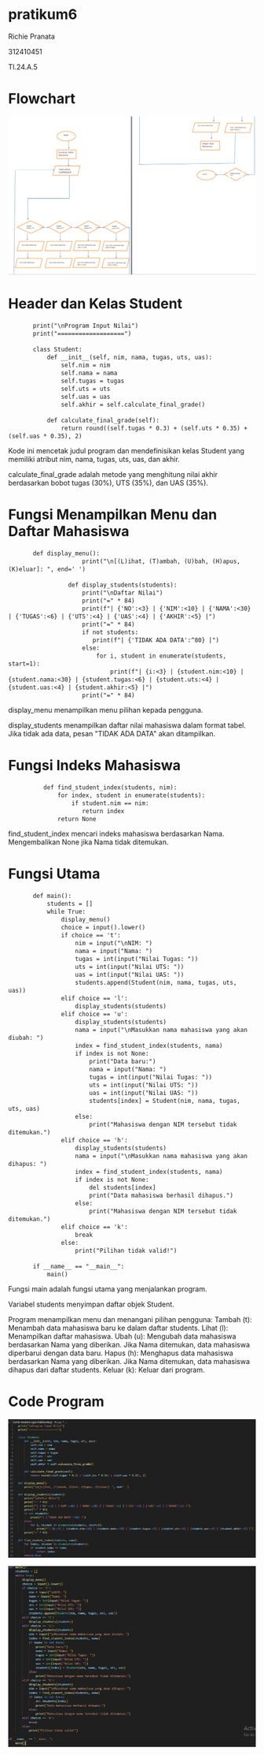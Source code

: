 # pratikum6
Richie Pranata

312410451

TI.24.A.5

# Flowchart
![foto](https://raw.githubusercontent.com/rich-pro12/foto1/1ed228993f2fd39a63b1c0d6e1e35b75ce15356e/Screenshot%202024-12-04%20011528.png)

# Header dan Kelas Student 
``` pyhton
       print("\nProgram Input Nilai")
       print("===================")
      
       class Student:
           def __init__(self, nim, nama, tugas, uts, uas):
               self.nim = nim
               self.nama = nama
               self.tugas = tugas
               self.uts = uts
               self.uas = uas
               self.akhir = self.calculate_final_grade()
      
           def calculate_final_grade(self):
               return round((self.tugas * 0.3) + (self.uts * 0.35) + (self.uas * 0.35), 2)
```
Kode ini mencetak judul program dan mendefinisikan kelas Student yang memiliki atribut nim, nama, tugas, uts, uas, dan akhir.

calculate_final_grade adalah metode yang menghitung nilai akhir berdasarkan bobot tugas (30%), UTS (35%), dan UAS (35%).

# Fungsi Menampilkan Menu dan Daftar Mahasiswa
``` pyhton
       def display_menu():
                     print("\n[(L)ihat, (T)ambah, (U)bah, (H)apus, (K)eluar]: ", end=' ')
              
                 def display_students(students):
                     print("\nDaftar Nilai")
                     print("=" * 84)
                     print(f"| {'NO':<3} | {'NIM':<10} | {'NAMA':<30} | {'TUGAS':<6} | {'UTS':<4} | {'UAS':<4} | {'AKHIR':<5} |")
                     print("=" * 84)
                     if not students:
                        print(f"| {'TIDAK ADA DATA':^80} |")
                     else:
                         for i, student in enumerate(students, start=1):
                             print(f"| {i:<3} | {student.nim:<10} | {student.nama:<30} | {student.tugas:<6} | {student.uts:<4} | {student.uas:<4} | {student.akhir:<5} |")
                     print("=" * 84)
```
display_menu menampilkan menu pilihan kepada pengguna.

display_students menampilkan daftar nilai mahasiswa dalam format tabel. Jika tidak ada data, pesan "TIDAK ADA DATA" akan ditampilkan.

# Fungsi Indeks Mahasiswa
``` pyhton
          def find_student_index(students, nim):
              for index, student in enumerate(students):
                  if student.nim == nim:
                     return index
              return None
```
find_student_index mencari indeks mahasiswa berdasarkan Nama. Mengembalikan None jika Nama tidak ditemukan.

# Fungsi Utama 
``` pyhton
       def main():
           students = []
           while True:
               display_menu()
               choice = input().lower()
               if choice == 't':
                   nim = input("\nNIM: ")
                   nama = input("Nama: ")
                   tugas = int(input("Nilai Tugas: "))
                   uts = int(input("Nilai UTS: "))
                   uas = int(input("Nilai UAS: "))
                   students.append(Student(nim, nama, tugas, uts, uas))
               elif choice == 'l':
                   display_students(students)
               elif choice == 'u':
                   display_students(students)
                   nama = input("\nMasukkan nama mahasiswa yang akan diubah: ")
                   index = find_student_index(students, nama)
                   if index is not None:
                       print("Data baru:")
                       nama = input("Nama: ")
                       tugas = int(input("Nilai Tugas: "))
                       uts = int(input("Nilai UTS: "))
                       uas = int(input("Nilai UAS: "))
                       students[index] = Student(nim, nama, tugas, uts, uas)
                   else:
                       print("Mahasiswa dengan NIM tersebut tidak ditemukan.")
               elif choice == 'h':
                   display_students(students)
                   nama = input("\nMasukkan nama mahasiswa yang akan dihapus: ")
                   index = find_student_index(students, nama)
                   if index is not None:
                       del students[index]
                       print("Data mahasiswa berhasil dihapus.")
                   else:
                       print("Mahasiswa dengan NIM tersebut tidak ditemukan.")
               elif choice == 'k':
                   break
               else:
                   print("Pilihan tidak valid!")
       
       if __name__ == "__main__":
           main()
```
Fungsi main adalah fungsi utama yang menjalankan program.

Variabel students menyimpan daftar objek Student.

Program menampilkan menu dan menangani pilihan pengguna:
Tambah (t): Menambah data mahasiswa baru ke dalam daftar students.
Lihat (l): Menampilkan daftar mahasiswa.
Ubah (u): Mengubah data mahasiswa berdasarkan Nama yang diberikan. Jika Nama ditemukan, data mahasiswa diperbarui dengan data baru.
Hapus (h): Menghapus data mahasiswa berdasarkan Nama yang diberikan. Jika Nama ditemukan, data mahasiswa dihapus dari daftar students.
Keluar (k): Keluar dari program.

# Code Program 

![Foto](https://raw.githubusercontent.com/rich-pro12/foto1/a5362416bc5986f6afb8d79cb6a8293300480a20/Screenshot%202024-12-04%20011923.png)

![Foto](https://raw.githubusercontent.com/rich-pro12/foto1/bb293ce7131a0390fdc95c66fa48154ee9e1d6d9/Screenshot%202024-12-04%20012123.png)
